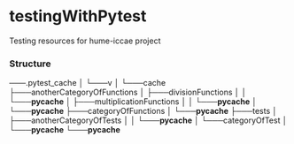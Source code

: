 # testingWithPytest
Testing resources for hume-iccae project

### Structure

───.pytest_cache
│   └───v
│       └───cache
├───anotherCategoryOfFunctions
│   ├───divisionFunctions
│   │   └───__pycache__
│   ├───multiplicationFunctions
│   │   └───__pycache__
│   └───__pycache__
├───categoryOfFunctions
│   └───__pycache__
├───tests
│   ├───anotherCategoryOfTests
│   │   └───__pycache__
│   └───categoryOfTest
│       └───__pycache__
└───__pycache__
